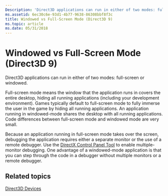 ```yaml
---
Description: 'Direct3D applications can run in either of two modes: full-screen or windowed.'
ms.assetid: 6ec30c6e-93d1-4b77-9638-86308bbf8f3c
title: Windowed vs Full-Screen Mode (Direct3D 9)
ms.topic: article
ms.date: 05/31/2018
---
```


# Windowed vs Full-Screen Mode (Direct3D 9)

Direct3D applications can run in either of two modes: full-screen or windowed.

Full-screen mode means the window that the application runs in covers the entire desktop, hiding all running applications (including your development environment). Games typically default to full-screen mode to fully immerse the user in the game by hiding all running applications. An application running in windowed-mode shares the desktop with all running applications. Code differences between full-screen mode and windowed mode are very small.

Because an application running in full-screen mode takes over the screen, debugging the application requires either a separate monitor or the use of a remote debugger. Use the [DirectX Control Panel Tool](https://msdn.microsoft.com/library/Ee416791(v=VS.85).aspx) to enable multiple-monitor debugging. One advantage of a windowed-mode application is that you can step through the code in a debugger without multiple monitors or a remote debugger.

## Related topics

<dl> <dt>

[Direct3D Devices](direct3d-devices.md)
</dt> </dl>

 

 



